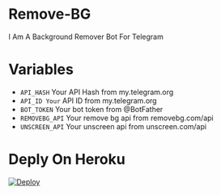 # Remove-BG
I Am A Background Remover Bot For Telegram

# Variables

- `API_HASH` Your API Hash from my.telegram.org
- `API_ID Your` API ID from my.telegram.org
- `BOT_TOKEN` Your bot token from @BotFather
- `REMOVEBG_API` Your remove bg api from removebg.com/api
- `UNSCREEN_API` Your unscreen api from unscreen.com/api

# Deply On Heroku

[![Deploy](https://www.herokucdn.com/deploy/button.svg)](https://heroku.com/deploy)
